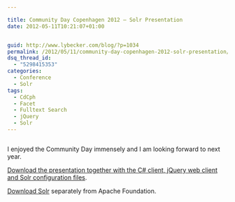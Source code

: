 ```yaml
---

title: Community Day Copenhagen 2012 – Solr Presentation
date: 2012-05-11T10:21:07+01:00


guid: http://www.lybecker.com/blog/?p=1034
permalink: /2012/05/11/community-day-copenhagen-2012-solr-presentation/
dsq_thread_id:
  - "5298415353"
categories:
  - Conference
  - Solr
tags:
  - CdCph
  - Facet
  - Fulltext Search
  - jQuery
  - Solr
---
```

<img class="aligncenter size-full wp-image-1035" title="Community Day Logo" src="http://www.lybecker.com/blog/wp-content/uploads/CommunityDayLogo.jpg" alt="" />

I enjoyed the Community Day immensely and I am looking forward to next year.

[Download the presentation together with the C# client, jQuery web client and Solr configuration files](/blog/wp-content/uploads/CphCommunityDay2010_Solr.zip).

[Download Solr](http://lucene.apache.org/solr/) separately from Apache Foundation.
